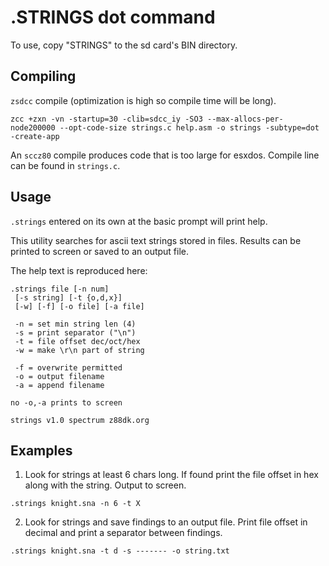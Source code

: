 # .STRINGS dot command

To use, copy "STRINGS" to the sd card's BIN directory.

## Compiling

`zsdcc` compile (optimization is high so compile time will be long).
~~~
zcc +zxn -vn -startup=30 -clib=sdcc_iy -SO3 --max-allocs-per-node200000 --opt-code-size strings.c help.asm -o strings -subtype=dot -create-app
~~~
An `sccz80` compile produces code that is too large for esxdos.  Compile line can be found in `strings.c`.

## Usage

`.strings` entered on its own at the basic prompt will print help.

This utility searches for ascii text strings stored in files.  Results can be printed to screen or saved to an output file.

The help text is reproduced here:

~~~
.strings file [-n num]
 [-s string] [-t {o,d,x}]
 [-w] [-f] [-o file] [-a file]

 -n = set min string len (4)
 -s = print separator ("\n")
 -t = file offset dec/oct/hex
 -w = make \r\n part of string

 -f = overwrite permitted
 -o = output filename
 -a = append filename

no -o,-a prints to screen

strings v1.0 spectrum z88dk.org
~~~

## Examples

1. Look for strings at least 6 chars long.  If found print the file offset in hex along with the string.  Output to screen.

`.strings knight.sna -n 6 -t X `

2.  Look for strings and save findings to an output file.  Print file offset in decimal and print a separator between findings.

`.strings knight.sna -t d -s ------- -o string.txt`
